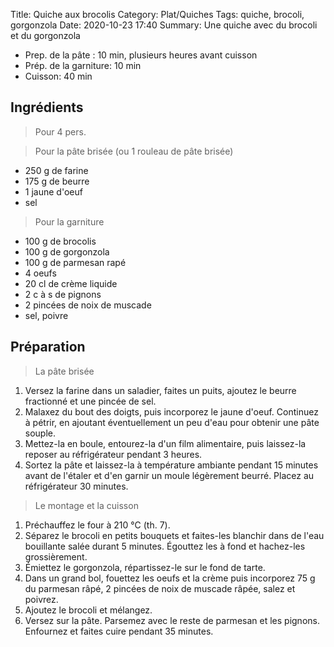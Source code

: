 Title: Quiche aux brocolis
Category: Plat/Quiches
Tags: quiche, brocoli, gorgonzola
Date:  2020-10-23 17:40
Summary: Une quiche avec du brocoli et du gorgonzola

- Prep. de la pâte : 10 min, plusieurs heures avant cuisson 
- Prép. de la garniture: 10 min
- Cuisson: 40 min

## Ingrédients
> Pour 4 pers.

> Pour la pâte brisée (ou 1 rouleau de pâte brisée)
- 250 g de farine
- 175 g de beurre
- 1 jaune d'oeuf
- sel

> Pour la garniture

- 100 g de brocolis
- 100 g de gorgonzola
- 100 g de parmesan rapé
- 4 oeufs
- 20 cl de crème liquide
- 2 c à s de pignons
- 2 pincées de noix de muscade
- sel, poivre


## Préparation
> La pâte brisée

1. Versez la farine dans un saladier, faites un puits, ajoutez le beurre fractionné et une pincée de sel. 
2. Malaxez du bout des doigts, puis incorporez le jaune d'oeuf. Continuez à pétrir, en ajoutant éventuellement un peu d'eau pour obtenir une pâte souple. 
3. Mettez-la en boule, entourez-la d'un film alimentaire, puis laissez-la reposer au réfrigérateur pendant 3 heures. 
4. Sortez la pâte et laissez-la à température ambiante pendant 15 minutes avant de l'étaler et d'en garnir un moule légèrement beurré. Placez au réfrigérateur 30 minutes. 

> Le montage et la cuisson

1. Préchauffez le four à 210 °C (th. 7).
2. Séparez le brocoli en petits bouquets et faites-les blanchir dans de l'eau bouillante salée durant 5 minutes. Égouttez les à fond et hachez-les grossièrement.
3. Émiettez le gorgonzola, répartissez-le sur le fond de tarte.
4. Dans un grand bol, fouettez les oeufs et la crème puis incorporez 75 g du parmesan râpé, 2 pincées de noix de muscade râpée, salez et poivrez.
5. Ajoutez le brocoli et mélangez. 
6. Versez sur la pâte. Parsemez avec le reste de parmesan et les pignons. Enfournez et faites cuire pendant 35 minutes.
